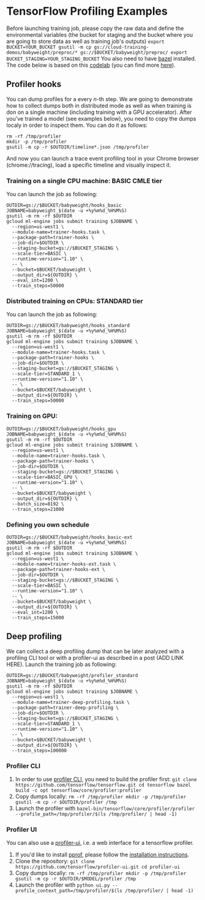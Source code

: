 # TensorFlow Profiling Examples

Before launching training job, please copy the raw data and define the environmental variables (the bucket for staging and the bucket where you are going to store data as well as training job's outputs)
`export BUCKET=YOUR_BUCKET
gsutil -m cp gs://cloud-training-demos/babyweight/preproc/* gs://$BUCKET/babyweight/preproc/
export BUCKET_STAGING=YOUR_STAGING_BUCKET`
You also need to have [bazel](https://docs.bazel.build/versions/master/install.html) installed.
The code below is based on this [codelab](https://codelabs.developers.google.com/codelabs/scd-babyweight2/index.html?index=..%2F..%2Fcloud-quest-scientific-data#0) (you can find more [here](https://github.com/GoogleCloudPlatform/training-data-analyst/tree/master/blogs/babyweight)).

## Profiler hooks
You can dump profiles for a every *n*-th step. We are going to demonstrate how to collect dumps both in distributed mode as well as when training is don on a single machine (including training with a GPU accelerator).
After you've trained a model (see examples below), you need to copy the dumps localy in order to inspect them. You can do it as follows:
```shell
rm -rf /tmp/profiler
mkdir -p /tmp/profiler
gsutil -m cp -r $OUTDIR/timeline*.json /tmp/profiler
```
And now you can launch a trace event profiling tool in your Chrome browser (chrome://tracing), load a specific timeline and visually inspect it.

### Training on a single CPU machine: BASIC CMLE tier
You can launch the job as following:
```shell
OUTDIR=gs://$BUCKET/babyweight/hooks_basic
JOBNAME=babyweight_$(date -u +%y%m%d_%H%M%S)
gsutil -m rm -rf $OUTDIR
gcloud ml-engine jobs submit training $JOBNAME \
  --region=us-west1 \
  --module-name=trainer-hooks.task \
  --package-path=trainer-hooks \
  --job-dir=$OUTDIR \
  --staging-bucket=gs://$BUCKET_STAGING \
  --scale-tier=BASIC \
  --runtime-version="1.10" \
  -- \
  --bucket=$BUCKET/babyweight \
  --output_dir=${OUTDIR} \
  --eval_int=1200 \
  --train_steps=50000
```

### Distributed training on CPUs: STANDARD tier
You can launch the job as following:
```shell
OUTDIR=gs://$BUCKET/babyweight/hooks_standard
JOBNAME=babyweight_$(date -u +%y%m%d_%H%M%S)
gsutil -m rm -rf $OUTDIR
gcloud ml-engine jobs submit training $JOBNAME \
  --region=us-west1 \
  --module-name=trainer-hooks.task \
  --package-path=trainer-hooks \
  --job-dir=$OUTDIR \
  --staging-bucket=gs://$BUCKET_STAGING \
  --scale-tier=STANDARD_1 \
  --runtime-version="1.10" \
  -- \
  --bucket=$BUCKET/babyweight \
  --output_dir=${OUTDIR} \
  --train_steps=50000
```

### Training on GPU:
```shell
OUTDIR=gs://$BUCKET/babyweight/hooks_gpu
JOBNAME=babyweight_$(date -u +%y%m%d_%H%M%S)
gsutil -m rm -rf $OUTDIR
gcloud ml-engine jobs submit training $JOBNAME \
  --region=us-west1 \
  --module-name=trainer-hooks.task \
  --package-path=trainer-hooks \
  --job-dir=$OUTDIR \
  --staging-bucket=gs://$BUCKET_STAGING \
  --scale-tier=BASIC_GPU \
  --runtime-version="1.10" \
  -- \
  --bucket=$BUCKET/babyweight \
  --output_dir=${OUTDIR} \
  --batch_size=8192 \
  --train_steps=21000
```

### Defining you own schedule
```shell
OUTDIR=gs://$BUCKET/babyweight/hooks_basic-ext
JOBNAME=babyweight_$(date -u +%y%m%d_%H%M%S)
gsutil -m rm -rf $OUTDIR
gcloud ml-engine jobs submit training $JOBNAME \
  --region=us-west1 \
  --module-name=trainer-hooks-ext.task \
  --package-path=trainer-hooks-ext \
  --job-dir=$OUTDIR \
  --staging-bucket=gs://$BUCKET_STAGING \
  --scale-tier=BASIC \
  --runtime-version="1.10" \
  -- \
  --bucket=$BUCKET/babyweight \
  --output_dir=${OUTDIR} \
  --eval_int=1200 \
  --train_steps=15000
```

## Deep profiling
We can collect a deep profiling dump that can be later analyzed with a profiling CLI tool or with a profiler-ui as described in a post (ADD LINK HERE).
Launch the training job as following:
```shell
OUTDIR=gs://$BUCKET/babyweight/profiler_standard
JOBNAME=babyweight_$(date -u +%y%m%d_%H%M%S)
gsutil -m rm -rf $OUTDIR
gcloud ml-engine jobs submit training $JOBNAME \
  --region=us-west1 \
  --module-name=trainer-deep-profiling.task \
  --package-path=trainer-deep-profiling \
  --job-dir=$OUTDIR \
  --staging-bucket=gs://$BUCKET_STAGING \
  --scale-tier=STANDARD_1 \
  --runtime-version="1.10" \
  -- \
  --bucket=$BUCKET/babyweight \
  --output_dir=${OUTDIR} \
  --train_steps=100000
```

### Profiler CLI
1. In order to use [profiler CLI](https://github.com/tensorflow/tensorflow/blob/9590c4c32dd4346ea5c35673336f5912c6072bf2/tensorflow/core/profiler/README.md), you need to build the profiler first:
`git clone https://github.com/tensorflow/tensorflow.git
cd tensorflow
bazel build -c opt tensorflow/core/profiler:profiler`
2. Copy dumps locally:
`rm -rf /tmp/profiler
mkdir -p /tmp/profiler
gsutil -m cp -r $OUTDIR/profiler /tmp`
3. Launch the profiler with `bazel-bin/tensorflow/core/profiler/profiler --profile_path=/tmp/profiler/$(ls /tmp/profiler/ | head -1)`

### Profiler UI
You can also use a [profiler-ui](https://github.com/tensorflow/profiler-ui), i.e. a web interface for a tensorflow profiler.
1. If you'd like to install [pprof](https://github.com/google/pprof), please follow the [installation instructions](https://github.com/google/pprof#building-pprof).
2. Clone the repository:
`git clone https://github.com/tensorflow/profiler-ui.git
cd profiler-ui`
3. Copy dumps locally:
`rm -rf /tmp/profiler
mkdir -p /tmp/profiler
gsutil -m cp -r $OUTDIR/$MODEL/profiler /tmp`
4. Launch the profiler with `python ui.py --profile_context_path=/tmp/profiler/$(ls /tmp/profiler/ | head -1)`
